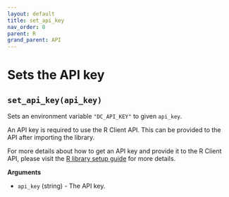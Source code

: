 ```yaml
---
layout: default
title: set_api_key
nav_order: 8
parent: R
grand_parent: API
---
```


# Sets the API key

## `set_api_key(api_key)`

Sets an environment variable `"DC_API_KEY"` to given `api_key`.

An API key is required to use the R Client API. This can be provided to
the API after importing the library. 

For more details about how to get an API key and provide it to the R 
Client API, please visit the [R library setup guide](/api/r/)
for more details.

**Arguments**

*   `api_key` (string) - The API key.
